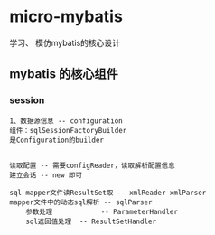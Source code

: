 # micro-mybatis
学习、 模仿mybatis的核心设计

## mybatis 的核心组件
### session
    1、数据源信息 -- configuration
    组件：sqlSessionFactoryBuilder
    是Configuration的builder 
    
    
    读取配置 -- 需要configReader，读取解析配置信息
    建立会话 -- new 即可
    
    sql-mapper文件读ResultSet取 -- xmlReader xmlParser
    mapper文件中的动态sql解析 -- sqlParser
        参数处理            -- ParameterHandler
        sql返回值处理  -- ResultSetHandler
    